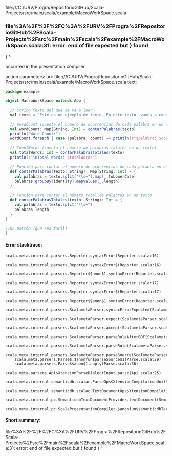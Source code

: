 file:///C:/URV/Progra/RepositorioGitHub/Scala-Projects/src/main/scala/example/MacroWorkSpace.scala
### file%3A%2F%2F%2FC%3A%2FURV%2FProgra%2FRepositorioGitHub%2FScala-Projects%2Fsrc%2Fmain%2Fscala%2Fexample%2FMacroWorkSpace.scala:31: error: end of file expected but } found
}
^

occurred in the presentation compiler.

action parameters:
uri: file:///C:/URV/Progra/RepositorioGitHub/Scala-Projects/src/main/scala/example/MacroWorkSpace.scala
text:
```scala
package example

object MacroWorkSpace extends App {

  // String texto del que se va a leer
  val texto = "Este es un ejemplo de texto. En este texto, vamos a contar el número de palabras y el número de ocurrencias de cada palabra."

  // WordCount (cuenta el número de ocurrencias de cada palabra en un texto)
  val wordCount: Map[String, Int] = contarPalabras(texto)
  println("Word Count:")
  wordCount.foreach { case (palabra, count) => println(s"$palabra: $count") }

  // CountWords (cuenta el número de palabras totales en un texto)
  val totalWords: Int = contarPalabrasTotales(texto)
  println(s"\nTotal Words: $totalWords")

  // Función para contar el número de ocurrencias de cada palabra en un texto
  def contarPalabras(texto: String): Map[String, Int] = {
    val palabras = texto.split("\\s+").map(_.toLowerCase)
    palabras.groupBy(identity).mapValues(_.length)
  }

  // Función para contar el número total de palabras en un texto
  def contarPalabrasTotales(texto: String): Int = {
    val palabras = texto.split("\\s+")
    palabras.length
  }
}

//Un patrón (que sea facil)
}

```



#### Error stacktrace:

```
scala.meta.internal.parsers.Reporter.syntaxError(Reporter.scala:16)
	scala.meta.internal.parsers.Reporter.syntaxError$(Reporter.scala:16)
	scala.meta.internal.parsers.Reporter$$anon$1.syntaxError(Reporter.scala:22)
	scala.meta.internal.parsers.Reporter.syntaxError(Reporter.scala:17)
	scala.meta.internal.parsers.Reporter.syntaxError$(Reporter.scala:17)
	scala.meta.internal.parsers.Reporter$$anon$1.syntaxError(Reporter.scala:22)
	scala.meta.internal.parsers.ScalametaParser.syntaxErrorExpected(ScalametaParser.scala:421)
	scala.meta.internal.parsers.ScalametaParser.expect(ScalametaParser.scala:423)
	scala.meta.internal.parsers.ScalametaParser.accept(ScalametaParser.scala:427)
	scala.meta.internal.parsers.ScalametaParser.parseRuleAfterBOF(ScalametaParser.scala:63)
	scala.meta.internal.parsers.ScalametaParser.parseRule(ScalametaParser.scala:54)
	scala.meta.internal.parsers.ScalametaParser.parseSource(ScalametaParser.scala:132)
	scala.meta.parsers.Parse$.$anonfun$parseSource$1(Parse.scala:29)
	scala.meta.parsers.Parse$$anon$1.apply(Parse.scala:36)
	scala.meta.parsers.Api$XtensionParseDialectInput.parse(Api.scala:25)
	scala.meta.internal.semanticdb.scalac.ParseOps$XtensionCompilationUnitSource.toSource(ParseOps.scala:17)
	scala.meta.internal.semanticdb.scalac.TextDocumentOps$XtensionCompilationUnitDocument.toTextDocument(TextDocumentOps.scala:206)
	scala.meta.internal.pc.SemanticdbTextDocumentProvider.textDocument(SemanticdbTextDocumentProvider.scala:54)
	scala.meta.internal.pc.ScalaPresentationCompiler.$anonfun$semanticdbTextDocument$1(ScalaPresentationCompiler.scala:374)
```
#### Short summary: 

file%3A%2F%2F%2FC%3A%2FURV%2FProgra%2FRepositorioGitHub%2FScala-Projects%2Fsrc%2Fmain%2Fscala%2Fexample%2FMacroWorkSpace.scala:31: error: end of file expected but } found
}
^